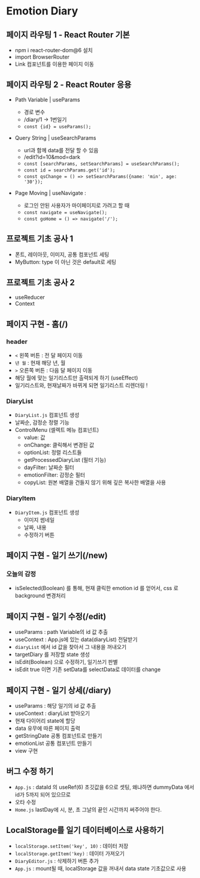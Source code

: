 # Emotion Diary
## 페이지 라우팅 1 - React Router 기본
- npm i react-router-dom@6 설치
- import BrowserRouter
- Link 컴포넌트를 이용한 페이지 이동


## 페이지 라우팅 2 - React Router 응용
- Path Variable | useParams
  - 경로 변수
  - /diary/1  -> 1번일기
  - `const {id} = useParams();`


- Query String | useSearchParams
  - url과 함께 data를 전달 할 수 있음
  - /edit?id=10&mod=dark
  - `const [searchParams, setSearchParams] = useSearchParams();`
  - `const id = searchParams.get('id');`
  - `const qsChange = () => setSearchParams({name: 'min', age: '30'});`


- Page Moving | useNavigate :
  - 로그인 안된 사용자가 마이페이지로 가려고 할 때
  - `const navigate = useNavigate();`
  - `const goHome = () => navigate('/');`


## 프로젝트 기초 공사 1
- 폰트, 레이아웃, 이미지, 공통 컴포넌트 세팅
- MyButton: type 이 아닌 것은 default로 세팅


## 프로젝트 기초 공사 2
- useReducer
- Context


## 페이지 구현 - 홈(/)
### header

- `<` 왼쪽 버튼 : 전 달 페이지 이동
- `년 월` : 현재 해당 년, 월
- `>` 오른쪽 버튼 : 다음 달 페이지 이동
- 해당 월에 맞는 일기리스트만 출력되게 하기 (useEffect)
- 일기리스트와, 현재날짜가 바뀌게 되면 일기리스트 리렌더링 !

### DiaryList

- `DiaryList.js` 컴포넌트 생성
- 날짜순, 감정순 정렬 기능
- ControlMenu (셀렉트 메뉴 컴포넌트)
  - value: 값
  - onChange: 클릭해서 변경된 값
  - optionList: 정렬 리스트들
  - getProcessedDiaryList (필터 기능)
  - dayFilter: 날짜순 필터
  - emotionFilter: 감정순 필터
  - copyList: 원본 배열을 건들지 않기 위해 깊은 복사한 배열을 사용

### DiaryItem

- `DiaryItem.js` 컴포넌트 생성
  - 이미지 썸네일
  - 날짜, 내용
  - 수정하기 버튼

  

## 페이지 구현 - 일기 쓰기(/new)

### 오늘의 감정
- isSelected(Boolean) 를 통해, 현재 클릭한 emotion id 를 얻어서, css 로 background 변경처리


## 페이지 구현 - 일기 수정(/edit)
- useParams : path Variable의 id 값 추출
- useContext : App.js에 있는 data(diaryList) 전달받기
- `diaryList` 에서 id 값을 찾아서 그 내용을 꺼내오기
- targetDiary 를 저장할 state 생성
- isEdit(Boolean) 으로 수정하기, 일기쓰기 판별
- isEdit true 이면 기존 setData를 selectData로 데이터를 change

## 페이지 구현 - 일기 상세(/diary)
- useParams : 해당 일기의 id 값 추출
- useContext : diaryList 받아오기
- 현재 다이어리 state에 할당
- data 유무에 따른 페이지 출력
- getStringDate 공통 컴포넌트로 만들기
- emotionList 공통 컴포넌트 만들기
- view 구현

## 버그 수정 하기
- `App.js` : dataId 의 useRef(6) 초깃값을 6으로 셋팅, 왜냐하면 dummyData 에서 id가 5까지 되어 있으므로
- 오타 수정
- `Home.js` lastDay에 시, 분, 초 그날의 끝인 시간까지 써주어야 한다.


## LocalStorage를 일기 데이터베이스로 사용하기
- `localStorage.setItem('key', 10)` : 데이터 저장
- `localStorage.getItem('key)` : 데이터 가져오기
-  `DiaryEditor.js` : 삭제하기 버튼 추가
- `App.js` : mount될 때, localStorage 값을 꺼내서 data state 기초값으로 사용